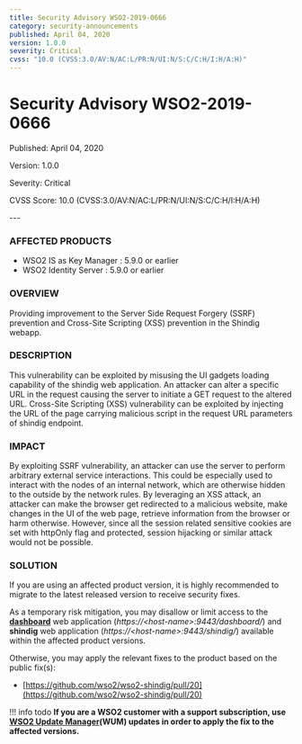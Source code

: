 ```yaml
---
title: Security Advisory WSO2-2019-0666
category: security-announcements
published: April 04, 2020
version: 1.0.0
severity: Critical
cvss: "10.0 (CVSS:3.0/AV:N/AC:L/PR:N/UI:N/S:C/C:H/I:H/A:H)"
---
```


# Security Advisory WSO2-2019-0666

<p class="doc-info">Published: April 04, 2020</p>
<p class="doc-info">Version: 1.0.0</p>
<p class="doc-info">Severity: Critical</p>
<p class="doc-info">CVSS Score: 10.0 (CVSS:3.0/AV:N/AC:L/PR:N/UI:N/S:C/C:H/I:H/A:H)</p>
---

### AFFECTED PRODUCTS
* WSO2 IS as Key Manager : 5.9.0 or earlier
* WSO2 Identity Server : 5.9.0 or earlier


### OVERVIEW
Providing improvement to the Server Side Request Forgery (SSRF) prevention and Cross-Site Scripting (XSS) prevention in the Shindig webapp.


### DESCRIPTION
This vulnerability can be exploited by misusing the UI gadgets loading capability of the shindig web application. An attacker can alter a specific URL in the request causing the server to initiate a GET request to the altered URL. Cross-Site Scripting (XSS) vulnerability can be exploited by injecting the URL of the page carrying malicious script in the request URL parameters of shindig endpoint.


### IMPACT
By exploiting SSRF vulnerability, an attacker can use the server to perform arbitrary external service interactions. This could be especially used to interact with the nodes of an internal network, which are otherwise hidden to the outside by the network rules. By leveraging an XSS attack, an attacker can make the browser get redirected to a malicious website, make changes in the UI of the web page, retrieve information from the browser or harm otherwise. However, since all the session related sensitive cookies are set with httpOnly flag and protected, session hijacking or similar attack would not be possible.


### SOLUTION
If you are using an affected product version, it is highly recommended to migrate to the latest released version to receive security fixes.

As a temporary risk mitigation, you may disallow or limit access to the **[dashboard](https://docs.wso2.com/display/IS580/Using+the+End+User+Dashboard)** web application (*https://<host-name\>:9443/dashboard/*) and **shindig** web application (*https://<host-name\>:9443/shindig/*) available within the affected product versions.

Otherwise, you may apply the relevant fixes to the product based on the public fix(s):

* [https://github.com/wso2/wso2-shindig/pull/20](https://github.com/wso2/wso2-shindig/pull/20)


!!! info todo
    **If you are a WSO2 customer with a support subscription, use [WSO2 Update Manager](https://wso2.com/updates/wum)(WUM) updates in order to apply the fix to the affected versions.**
